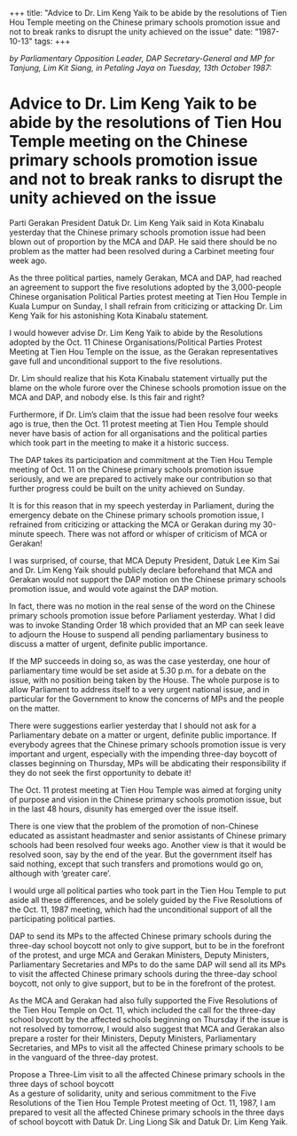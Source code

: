 +++ 
title: "Advice to Dr. Lim Keng Yaik to be abide by the resolutions of Tien Hou Temple meeting on the Chinese primary schools promotion issue and not to break ranks to disrupt the unity achieved on the issue"
date: "1987-10-13"
tags:
+++

_by Parliamentary Opposition Leader, DAP Secretary-General and MP for Tanjung, Lim Kit Siang, in Petaling Jaya on Tuesday, 13th October 1987:_

# Advice to Dr. Lim Keng Yaik to be abide by the resolutions of Tien Hou Temple meeting on the Chinese primary schools promotion issue and not to break ranks to disrupt the unity achieved on the issue

Parti Gerakan President Datuk Dr. Lim Keng Yaik said in Kota Kinabalu yesterday that the Chinese primary schools promotion issue had been blown out of proportion by the MCA and DAP. He said there should be no problem as the matter had been resolved during a Carbinet meeting four week ago.</u>

As the three political parties, namely Gerakan, MCA and DAP, had reached an agreement to support the five resolutions adopted by the 3,000-people Chinese organisation Political Parties protest meeting at Tien Hou Temple in Kuala Lumpur on Sunday, I shall refrain from criticizing or attacking Dr. Lim Keng Yaik for his astonishing Kota Kinabalu statement.

I would however advise Dr. Lim Keng Yaik to abide by the Resolutions adopted by the Oct. 11 Chinese Organisations/Political Parties Protest Meeting at Tien Hou Temple on the issue, as the Gerakan representatives gave full and unconditional support to the five
resolutions.

Dr. Lim should realize that his Kota Kinabalu statement virtually put the blame on the whole furore over the Chinese schools promotion issue on the MCA and DAP, and nobody else. Is this fair and right?

Furthermore, if Dr. Lim’s claim that the issue had been resolve four weeks ago is true, then the Oct. 11 protest meeting at Tien Hou Temple should never have basis of action for all organisations and the political parties which took part in the meeting to make it a historic success.

The DAP takes its participation and commitment at the Tien Hou Temple meeting of Oct. 11 on the Chinese primary schools promotion issue seriously, and we are prepared to actively make our contribution so that further progress could be built on the unity achieved on Sunday.

It is for this reason that in my speech yesterday in Parliament, during the emergency debate on the Chinese primary schools promotion issue, I refrained from criticizing or attacking the MCA or Gerakan during my 30-minute speech. There was not afford or whisper of criticism of MCA or Gerakan!

I was surprised, of course, that MCA Deputy President, Datuk Lee Kim Sai and Dr. Lim Keng Yaik should publicly declare beforehand that MCA and Gerakan would not support the DAP motion on the Chinese primary schools promotion issue, and would vote against the DAP motion.

In fact, there was no motion in the real sense of the word on the Chinese primary schools promotion issue before Parliament yesterday. What I did was to invoke Standing Order 18 which provided that an MP can seek leave to adjourn the House to suspend all pending parliamentary business to discuss a matter of urgent, definite public importance.

If the MP succeeds in doing so, as was the case yesterday, one hour of parliamentary time would be set aside at 5.30 p.m. for a debate on the issue, with no position being taken by the House. The whole purpose is to allow Parliament to address itself to a very urgent national issue, and in particular for the Government to know the concerns of MPs and the people on the matter.

There were suggestions earlier yesterday that I should not ask for a Parliamentary debate on a matter or urgent, definite public importance. If everybody agrees that the Chinese primary schools promotion issue is very important and urgent, especially with the impending three-day boycott of classes beginning on Thursday, MPs will be abdicating their responsibility if they do not seek the first opportunity to debate it!

The Oct. 11 protest meeting at Tien Hou Temple was aimed at forging unity of purpose and vision in the Chinese primary schools promotion issue, but in the last 48 hours, disunity has emerged over the issue itself.

There is one view that the problem of the promotion of non-Chinese educated as assistant headmaster and senior assistants of Chinese primary schools had been resolved four weeks ago. Another view is that it would be resolved soon, say by the end of the year. But the government itself has said nothing, except that such transfers and promotions would go on, although with ‘greater care’.

I would urge all political parties who took part in the Tien Hou Temple to put aside all these differences, and be solely guided by the Five Resolutions of the Oct. 11, 1987 meeting, which had the unconditional support of all the participating political parties.

DAP to send its MPs to the affected Chinese primary schools during the three-day school boycott not only to give support, but to be in the forefront of the protest, and urge MCA and Gerakan Ministers, Deputy Ministers, Parliamentary Secretaries and MPs to do the same	
DAP will send all its MPs to visit the affected Chinese primary schools during the three-day school boycott, not only to give support, but to be in the forefront of the protest.

As the MCA and Gerakan had also fully supported the Five Resolutions of the Tien Hou Temple on Oct. 11, which included the call for the three-day school boycott by the affected schools beginning on Thursday if the issue is not resolved by tomorrow, I would also suggest that MCA and Gerakan also prepare a roster for their Ministers, Deputy Ministers, Parliamentary Secretaries, and MPs to visit all the affected Chinese primary schools to be in the vanguard of the three-day protest.

Propose a Three-Lim visit to all the affected Chinese primary schools in the three days of school boycott															
As a gesture of solidarity, unity and serious commitment to the Five Resolutions of the Tien Hou Temple Protest meeting of Oct. 11, 1987, I am prepared to vesit all the affected Chinese primary schools in the three days of school boycott with Datuk Dr. Ling Liong Sik and Datuk Dr. Lim Keng Yaik.
 
